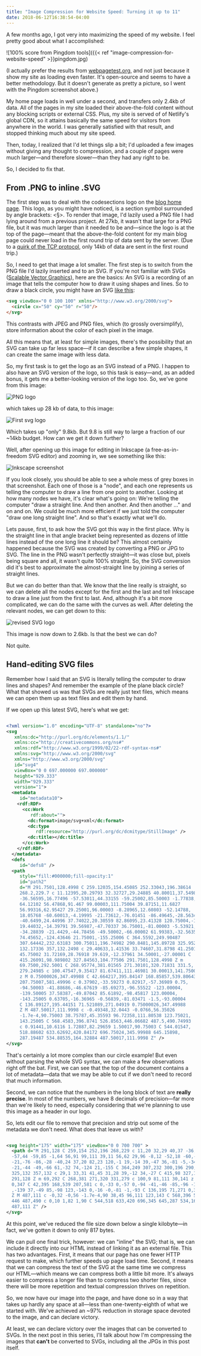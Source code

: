 ```yaml
---
title: "Image Compression for Website Speed: Turning it up to 11"
date: 2018-06-12T16:38:54-04:00
---
```


A few months ago, I got very into maximizing the speed of my website.  I feel 
pretty good about what I accomplished: 

![100% score from Pingdom tools]({{< ref "image-compression-for-website-speed" >}}pingdom.jpg)

(I actually prefer the results from [webpagetest.org](https://www.webpagetest.org/result/180612_B9_3853bf53a2703c0582863edfd1f34791/), and not just because it show my site as loading even faster.  It's open-source and seems to have a better methodology.  But it doesn't generate as pretty a picture, so I went with the Pingdom screenshot above.) 

My home page loads in well under a second, and transfers only 2.4kb of data.  All of the pages in my site loaded their above-the-fold content without any blocking scripts or external CSS.  Plus, my site is served of of Netlify's global CDN, so it attains basically the same speed for visitors from anywhere in the world.  I was generally satisfied with that result, and stopped thinking much about my site speed.

Then, today, I realized that I'd let things slip a bit; I'd uploaded a few 
images without giving any thought to compression, and a couple of pages were 
much larger—and therefore slower—than they had any right to be. 

So, I decided to fix that.

<!--more-->

## From .PNG to inline .SVG

The first step was to deal with the codesections logo on the [blog home page](/blog).  This logo, as you might have noticed, is a section symbol surrounded by angle brackets: <§>.  To render that image, I'd lazily used a PNG file I had lying around from a previous project.  At 27kb, it wasn't that large for a PNG file, but it was much larger than it needed to be and—since the logo is at the top of the page—meant that the above-the-fold content for my main blog page could never load in the first round trip of data sent by the server. (Due to a [quirk of the TCP protocol](https://tylercipriani.com/blog/2016/09/25/the-14kb-in-the-tcp-initial-window/), only 14kb of data are sent in the first round trip.)

So, I need to get that image a lot smaller.  The first step is to switch from the PNG file I'd lazily inserted and to an SVG. If you're not familiar with SVGs ([Scalable Vector Graphics](https://en.wikipedia.org/wiki/Scalable_Vector_Graphics)), here are the basics: An SVG is a recording of an image that tells the computer how to draw it using shapes and lines.  So to draw a black circle, you might have an SVG [like this](https://developer.mozilla.org/en-US/docs/Web/SVG/Element/circle):

```html
<svg viewBox="0 0 100 100" xmlns="http://www.w3.org/2000/svg">
  <circle cx="50" cy="50" r="50"/>
</svg>
```

This contrasts with JPEG and PNG files, which (to grossly oversimplify), store information about the color of each pixel in the image.

All this means that, at least for simple images, there's the possibility that an SVG can take up far less space—if it can describe a few simple shapes, it can create the same image with less data.

So, my first task is to get the logo as an SVG instead of a PNG.  I happen to also have an SVG version of the logo, so this task is easy—and, as an added bonus, it gets me a better-looking version of the logo too. So, we've gone from this image:

![PNG logo](/blog/image-compression-for-website-speed/android-chrome-384x384.png) 

which takes up 28 kb of data, to this image:

![First svg logo](./original-logo.svg)

Which takes up "only" 9.8kb.  But 9.8 is still way to large a fraction of our ~14kb budget.  How can we get it down further?

Well, after opening up this image for editing in Inkscape (a free-as-in-freedom SVG editor) and zooming in, we see something like this:

![Inkscape screenshot](./inkscape-screenshot.jpg)

If you look closely, you should be able to see a whole mess of grey boxes in that screenshot.  Each one of those is a "node", and each one represents us telling the computer to draw a line from one point to another.  Looking at how many nodes we have, it's clear what's going on: We're telling the computer "draw a straight line.  And then another. And then another …" and on and on.  We could be much more efficient if we just told the computer "draw one long straight line".  And so that's exactly what we'll do.

Lets pause, first, to ask how the SVG got this way in the first place.  Why is the straight line in that angle bracket being represented as dozens of little lines instead of the one long line it should be?  This almost certainly happened because the SVG was created by converting a PNG or JPG to SVG.  The line in the PNG wasn't perfectly straight—it was close but, pixels being square and all, it wasn't quite 100% straight.  So, the SVG conversion did it's best to approximate the almost-straight line by joining a series of straight lines.  

But we can do better than that.  We know that the line really is straight, so we can delete all the nodes except for the first and the last and tell Inkscape to draw a line just from the first to last.  And, although it's a bit more complicated, we can do the same with the curves as well.  After deleting the relevant nodes, we can get down to this:

![revised SVG logo](./codesections_v3.svg)

This image is now down to 2.6kb.  Is that the best we can do?  

Not quite. 

## Hand-editing SVG files

Remember how I said that an SVG is literally telling the computer to draw lines and shapes?  And remember the example of the plane black circle?  What that showed us was that SVGs are really just text files, which means we can open them up as text files and edit them by hand.  

If we open up this latest SVG, here's what we get:

```svg

<?xml version="1.0" encoding="UTF-8" standalone="no"?>
<svg
   xmlns:dc="http://purl.org/dc/elements/1.1/"
   xmlns:cc="http://creativecommons.org/ns#"
   xmlns:rdf="http://www.w3.org/1999/02/22-rdf-syntax-ns#"
   xmlns:svg="http://www.w3.org/2000/svg"
   xmlns="http://www.w3.org/2000/svg"
   id="svg4"
   viewBox="0 0 697.000000 697.000000"
   height="929.333"
   width="929.333"
   version="1">
  <metadata
     id="metadata10">
    <rdf:RDF>
      <cc:Work
         rdf:about="">
        <dc:format>image/svg+xml</dc:format>
        <dc:type
           rdf:resource="http://purl.org/dc/dcmitype/StillImage" />
        <dc:title></dc:title>
      </cc:Work>
    </rdf:RDF>
  </metadata>
  <defs
     id="defs8" />
  <path
     style="fill:#000000;fill-opacity:1"
     id="path2"
     d="M 291.7501,128.4998 C 259.12035,154.45085 252.33043,196.38614
     268.2,229.7 c 11.12395,20.29793 32.32727,29.24885 40.80011,37.54985
     -36.56595,16.77496 -57.53011,44.33155 -59.25002,85.50003 -1.77838,
     64.12102 56.47868,91.467 99.00003,111.75004 39.87151,11.6827 
     56.99316,62.95427 29.25001,96.00003 -8.28965,12.60803 -52.14788,
     18.05768 -60.60013,-4.19995 -21.73612,-76.01451 -86.49645,-28.5634
     -40.6499,24.44996 37.74022,20.30559 82.86095,23.41328 120.75004,-1.5
     19.44032,-14.39791 39.56987,-47.70337 36.75001,-81.00003 -5.53921,
     -34.28839 -21.4429,-44.78456 -49.50002,-66.00002 61.99383,-32.5635
     74.45652,-124.43646 21.75001,-155.25006 C 364.5592,249.90487
     307.64442,232.63183 300.75011,196.74982 290.8481,145.89728 325.9521,
     132.17336 357,132.2498 c 29.40633,1.41536 33.74607,31.8798 41.25014,
     45.75002 31.72169,28.76918 39.619,-12.37961 34.50001,-27.00001 C 
     415.26091,98.989802 327.84563,104.77506 291.7501,128.4998 Z m 
     69.7500,292.5001 C 268.95774,381.01565 271.30101,320.71831 331.5,
     279.24985 c 100.47547,9.35417 81.67411,111.46981 30.00013,141.75005
     z M 0.75000026,347.49988 C 42.664217,395.84147 168.85857,539.80643 
     207.75007,581.49996 c 0.37902,-33.59273 0.82917,-57.36989 0.75,
     -94.50003 -41.88686,-46.67619 -85.69273,-96.55522 -123.00004,
     -139.50005 37.58387,-49.87042 85.61892,-98.45817 123.00004,
     -143.25005 0.63705,-16.36965 -0.56839,-81.03471 -1.5,-93.00004
     C 136.89127,195.44151 71.521089,271.04919 0.75000026,347.49988
     Z M 487.50017,111.9998 c -0.49348,32.0443 -0.0766,56.35026 
     -1.7e-4,90.75003 38.75787,45.35593 96.72358,111.80538 123.75021,
     143.25005 C 568.4583,396.8741 526.8563,446.06682 487.5,490.74993
     c 0.91441,10.6116 1.72887,82.29659 1.50017,90.75003 C 544.01547,
     518.88602 633.62692,420.84172 696.75024,345.99988 645.15898,
     287.19487 534.88535,164.32884 487.50017,111.9998 Z" />
</svg>
```
That's certainly a lot more complex than our circle example!  But even without parsing the whole SVG syntax, we can make a few observations right off the bat.  First, we can see that the top of the document contains a lot of metadata—data that we may be able to cut if we don't need to record that much information.  

Second, we can notice that the numbers in the long block of text are **really precise**.  In most of the numbers, we have 8 decimals of precision—far more than we're likely to need, especially considering that we're planning to use this image as a header in our logo.

So, lets edit our file to remove that precision and strip out some of the metadata we don't need.  What does that leave us with?

```svg

<svg height="175" width="175" viewBox="0 0 700 700" >
  <path d="M 291,128 C 259,154 252,196 268,229 c 11,20 32,29 40,37 -36,16
  -57,44 -59,85 -1,64 56,91 99,111 39,11 56,62 29,96 -8,12 -52,18 -60,-4 
  -21,-76 -86,-28 -40,24 37,20 82,23 120,-1 19,-14 39,-47 36,-81 -5,-34 
  -21,-44 -49,-66 61,-32 74,-124 21,-155 C 364,249 307,232 300,196 290,145
  325,132 357,132 c 29,1 33,31 41,45 31,28 39,-12 34,-27 C 415,98 327,104
  291,128 Z m 69,292 C 268,381 271,320 331,279 c 100,9 81,111 30,141 z M 
  0,347 C 42,395 168,539 207,581 c 0,-33 0,-57 0,-94 -41,-46 -85,-96 -123
  ,-139 37,-49 85,-98 123,-143 0,-16 -0,-81 -1,-93 C 136,195 71,271 0,347
  Z M 487,111 c -0,32 -0,56 -1.7e-4,90 38,45 96,111 123,143 C 568,396 526,
  446 487,490 c 0,10 1,82 1,90 C 544,518 633,420 696,345 645,287 534,164
  487,111 Z" />
</svg>
```

At this point, we've reduced the file size down below a single kilobyte—in fact, we've gotten it down to only 817 bytes.

We can pull one final trick, however: we can "inline" the SVG; that is, we can include it directly into our HTML instead of linking it as an external file.  This has two advantages.  First, it means that our page has one fewer HTTP request to make, which further speeds up page load time.  Second, it means that we can compress the text of the SVG at the same time we compress our HTML—which means we can compress both a little bit more.  It's always easier to compress a longer file than to compress two shorter files, since there will be more repetition and textual compression thrives on repetition.

So, we now have our image into the page, and have done so in a way that takes up hardly any space at all—less than one-twenty-eighth of what we started with.  We've achieved an ~97% reduction in storage space devoted to the image, and can declare victory.

At least, we can declare victory over the images that can be converted to SVGs. In the next post in this series, I'll talk about how I'm compressing the images that **can't** be converted to SVGs, including all the JPGs in this post itself.
